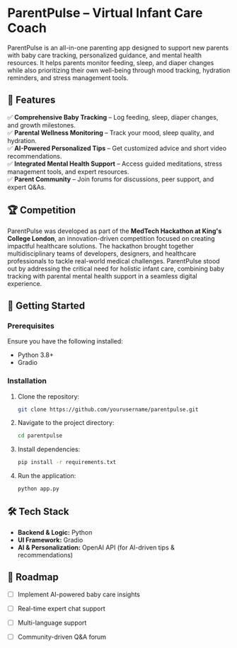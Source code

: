 # ParentPulse – Virtual Infant Care Coach

ParentPulse is an all-in-one parenting app designed to support new parents with baby care tracking, personalized guidance, and mental health resources. It helps parents monitor feeding, sleep, and diaper changes while also prioritizing their own well-being through mood tracking, hydration reminders, and stress management tools.

## 🌟 Features

✅ **Comprehensive Baby Tracking** – Log feeding, sleep, diaper changes, and growth milestones.  
✅ **Parental Wellness Monitoring** – Track your mood, sleep quality, and hydration.  
✅ **AI-Powered Personalized Tips** – Get customized advice and short video recommendations.  
✅ **Integrated Mental Health Support** – Access guided meditations, stress management tools, and expert resources.  
✅ **Parent Community** – Join forums for discussions, peer support, and expert Q&As.  

## 🏆 Competition

ParentPulse was developed as part of the **MedTech Hackathon at King's College London**, an innovation-driven competition focused on creating impactful healthcare solutions. The hackathon brought together multidisciplinary teams of developers, designers, and healthcare professionals to tackle real-world medical challenges. ParentPulse stood out by addressing the critical need for holistic infant care, combining baby tracking with parental mental health support in a seamless digital experience.

## 🚀 Getting Started

### Prerequisites
Ensure you have the following installed:
- Python 3.8+
- Gradio

### Installation
1. Clone the repository:
   ```bash
   git clone https://github.com/yourusername/parentpulse.git
   ```
2. Navigate to the project directory:
   ```bash
   cd parentpulse
   ```
3. Install dependencies:
   ```bash
   pip install -r requirements.txt
   ```
4. Run the application:
   ```bash
   python app.py
   ```

## 🛠 Tech Stack
- **Backend & Logic:** Python
- **UI Framework:** Gradio
- **AI & Personalization:** OpenAI API (for AI-driven tips & recommendations)

## 📌 Roadmap
- [ ] Implement AI-powered baby care insights  
- [ ] Real-time expert chat support  
- [ ] Multi-language support  
- [ ] Community-driven Q&A forum  

